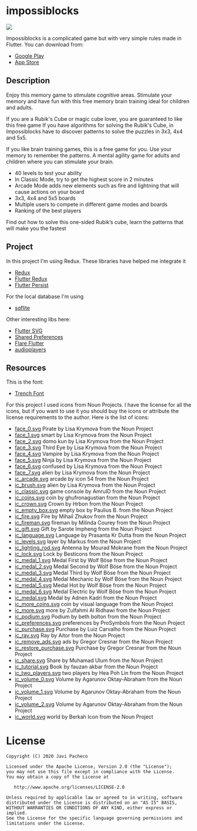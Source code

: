 # impossiblocks

<img src="https://github.com/javipacheco/impossiblocks/blob/master/resources/impossiblocks_pub-1370x633.jpg"/>

Impossiblocks is a complicated game but with very simple rules made in Flutter. You can download from:

- [Google Play](https://play.google.com/store/apps/details?id=com.impossibleblocks)
- [App Store](https://apps.apple.com/us/app/apple-store/id1477714898)

## Description

Enjoy this memory game to stimulate cognitive areas. Stimulate your memory and have fun with this free memory brain training ideal for children and adults.

If you are a Rubik's Cube or magic cube lover, you are guaranteed to like this free game If you have algorithms for solving the Rubik's Cube, in Impossiblocks have to discover patterns to solve the puzzles in 3x3, 4x4 and 5x5.

If you like brain training games, this is a free game for you. Use your memory to remember the patterns. A mental agility game for adults and children where you can stimulate your brain.

- 40 levels to test your ability
- In Classic Mode, try to get the highest score in 2 minutes
- Arcade Mode adds new elements such as fire and lightning that will cause actions on your board
- 3x3, 4x4 and 5x5 boards
- Multiple users to compete in different game modes and boards
- Ranking of the best players

Find out how to solve this one-sided Rubik’s cube, learn the patterns that will make you the fastest

## Project

In this project I'm using Redux. These libraries have helped me integrate it

- [Redux](https://pub.dev/packages/redux)
- [Flutter Redux](https://pub.dev/packages/flutter_redux)
- [Flutter Persist](https://pub.dev/packages/redux_persist_flutter)

For the local database I'm using

- [sqflite](https://pub.dev/packages/sqflite)

Other interesting libs here:

- [Flutter SVG](https://pub.dev/packages/flutter_svg)
- [Shared Preferences](https://pub.dev/packages/shared_preferences)
- [Flare Flutter](https://pub.dev/packages/flare_flutter)
- [audioplayers](https://pub.dev/packages/audioplayers)


## Resources

This is the font:

- [Trench Font](https://www.fontspace.com/nimavisual/trench)

For this project I used icons from Noun Projects. I have the license for all the icons, but if you want to use it you should buy the icons or attribute the license requirements to the author. Here is the list of icons:

- [face_0.svg](https://thenounproject.com/icon/667621/) Pirate by Lisa Krymova from the Noun Project
- [face_1.svg](https://thenounproject.com/icon/667624/) smart by Lisa Krymova from the Noun Project
- [face_2.svg](https://thenounproject.com/icon/667626/) domo kun by Lisa Krymova from the Noun Project
- [face_3.svg](https://thenounproject.com/icon/667625/) Third Eye by Lisa Krymova from the Noun Project
- [face_4.svg](https://thenounproject.com/icon/667629/) Vampire by Lisa Krymova from the Noun Project
- [face_5.svg](https://thenounproject.com/icon/667622/) Ninja by Lisa Krymova from the Noun Project
- [face_6.svg](https://thenounproject.com/icon/667628/) confused by Lisa Krymova from the Noun Project
- [face_7.svg](https://thenounproject.com/icon/658354/) alien by Lisa Krymova from the Noun Project
- [ic_arcade.svg](https://thenounproject.com/icon/237640/) arcade by icon 54 from the Noun Project
- [ic_brush.svg](https://thenounproject.com/icon/658354/) alien by Lisa Krymova from the Noun Project
- [ic_classic.svg](https://thenounproject.com/icon/3173848/) game console by AmruID from the Noun Project
- [ic_coins.svg](https://thenounproject.com/icon/2617911/) coin by ghufronagustian from the Noun Project
- [ic_crown.svg](https://thenounproject.com/icon/2620724/) Crown by Hrbon from the Noun Project
- [ic_empty_box.svg](https://thenounproject.com/icon/2329434/) empty box by Paulius B. from the Noun Project
- [ic_fire.svg](https://thenounproject.com/icon/929042/) Fire by Mihail Zhukov from the Noun Project
- [ic_fireman.svg](https://thenounproject.com/icon/349678/) fireman by Milinda Courey from the Noun Project
- [ic_gift.svg](https://thenounproject.com/icon/2221497/) Gift by Sarote Impheng from the Noun Project
- [ic_language.svg](https://thenounproject.com/icon/1824073/) Language by Prasanta Kr Dutta from the Noun Project
- [ic_levels.svg](https://thenounproject.com/icon/2232974/) layer by Markus from the Noun Project
- [ic_lighting_rod.svg](https://thenounproject.com/icon/140184/) Antenna by Mourad Mokrane from the Noun Project
- [ic_lock.svg](https://thenounproject.com/icon/2641203/) Lock by Besticons from the Noun Project
- [ic_medal_1.svg](https://thenounproject.com/icon/459535/) Medal First by Wolf Böse from the Noun Project
- [ic_medal_2.svg](https://thenounproject.com/icon/459536/) Medal Second by Wolf Böse from the Noun Project
- [ic_medal_3.svg](https://thenounproject.com/icon/459542/) Medal Third by Wolf Böse from the Noun Project
- [ic_medal_4.svg](https://thenounproject.com/icon/465346/) Medal Mechanic by Wolf Böse from the Noun Project
- [ic_medal_5.svg](https://thenounproject.com/icon/465349/) Medal Hot by Wolf Böse from the Noun Project
- [ic_medal_6.svg](https://thenounproject.com/icon/465348/) Medal Electric by Wolf Böse from the Noun Project
- [ic_medal.svg](https://thenounproject.com/icon/1453634/) Medal by Adnen Kadri from the Noun Project
- [ic_more_coins.svg](https://thenounproject.com/icon/2047214/) coin by visual language from the Noun Project
- [ic_more.svg](https://thenounproject.com/icon/2774088/) more by Zulfahmi Al Ridhawi from the Noun Project
- [ic_podium.svg](https://thenounproject.com/icon/1543895/) Podium by beth bolton from the Noun Project
- [ic_preferences.svg](https://thenounproject.com/icon/1100047/) preferences by ProSymbols from the Noun Project
- [ic_purchase.svg](https://thenounproject.com/icon/2767474/) Purchase by Luiz Carvalho from the Noun Project
- [ic_ray.svg](https://thenounproject.com/icon/1987848/) Ray by Aitor from the Noun Project
- [ic_remove_ads.svg](https://thenounproject.com/icon/416714/) ads by Gregor Cresnar from the Noun Project
- [ic_restore_purchase.svg](https://thenounproject.com/icon/910106/) Purchase by Gregor Cresnar from the Noun Project
- [ic_share.svg](https://thenounproject.com/icon/626438/) Share by Muhamad Ulum from the Noun Project
- [ic_tutorial.svg](https://thenounproject.com/icon/1920389/) Book by fauzan akbar from the Noun Project
- [ic_two_players.svg](https://thenounproject.com/icon/669818/) two players by Hea Poh Lin from the Noun Project
- [ic_volume_0.svg](https://thenounproject.com/icon/576909/) Volume by Agarunov Oktay-Abraham from the Noun Project
- [ic_volume_1.svg](https://thenounproject.com/icon/581395/) Volume by Agarunov Oktay-Abraham from the Noun Project
- [ic_volume_2.svg](https://thenounproject.com/icon/576923/) Volume by Agarunov Oktay-Abraham from the Noun Project
- [ic_world.svg](https://thenounproject.com/icon/1464634/) world by Berkah Icon from the Noun Project

# License

    Copyright (C) 2020 Javi Pacheco

    Licensed under the Apache License, Version 2.0 (the "License");
    you may not use this file except in compliance with the License.
    You may obtain a copy of the License at

       http://www.apache.org/licenses/LICENSE-2.0

    Unless required by applicable law or agreed to in writing, software
    distributed under the License is distributed on an "AS IS" BASIS,
    WITHOUT WARRANTIES OR CONDITIONS OF ANY KIND, either express or implied.
    See the License for the specific language governing permissions and
    limitations under the License.

